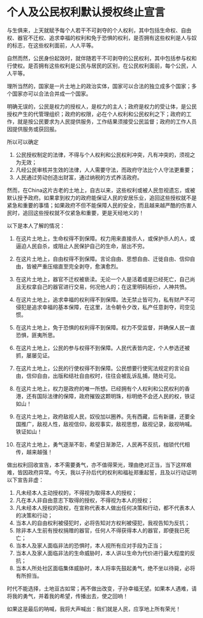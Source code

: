 # 个人及公民权利默认授权终止宣言  

与生俱来，上天就赋予每个人若干不可剥夺的个人权利，其中包括生命权、自由权、器官不迁权、追求幸福的权利和免于恐惧的权利，是否拥有这些权利是人与奴的标志，在这些权利面前，人人平等。  

自然而然，公民身份起效时，就伴随若干不可剥夺的公民权利，其中包括参与权和行使权。是否拥有这些权利是公民与居民的区别，在公民权利面前，每个公民，人人平等。 

理所当然的，国家是一片土地上的政治实体，国家可以合法的独立成多个国家；多个国家亦可以合法合并成一个国家。  

明确无误的，公民是权力的授权人，是权力的主人；政府是权力的受让体，是公民授权产生的代管理组织；政府的权限，必在个人权利和公民权利之下；政府的工作，就是按公民要求为人民提供服务，工作结果须接受公民监督；政府的工作人员因提供服务或获回报。  

所以可以确定

1. 公民授权制定的法律，不得与个人权利和公民权利冲突，凡有冲突的，须视之为无效；
2. 凡经公民审核并生效的法律，人人需要守法，而政府守法比个人守法更重要； 
3. 人民通过劳动创造出财富，通过纳税的方式养活政府。  

然而，在China这片古老的土地上，自古以来，这些权利或被人民忽视遗忘，或被默认授予政府。如果拿到权力的政府能保证人民的安居乐业，追回这些授权就不是紧急和重要的事情；如果政府不但不能保障人民的安全，而且越来越严酷的伤害人民时，追回这些授权就不仅紧急和重要，更是天经地义的！   

以下是本人了解的情况： 

1. 在这片土地上，生命权得不到保障。权力用来直接杀人，或保护杀人的人，或逼迫人民自杀，或阻止人民保护自己的生命，层出不穷。 

2. 在这片土地上，自由权得不到保障。言论自由、思想自由、迁徙自由、信仰自由，皆被严重压缩直至完全剥夺，愈演愈烈。 

3. 在这片土地上，器官不迁权被亵渎。无论一个人是活着或是已经死亡，自己尚且无权拿自己的器官进行交易，何况他人的；在这里明码标价，人神共愤。 

4. 在这片土地上，追求幸福的权利得不到保障。法无禁止皆可为，私有财产不可侵犯是追求幸福的基本保障，在这里，法令朝令夕改，私产任意剥夺，司空见惯。 

5. 在这片土地上，免于恐惧的权利得不到保障。权力不受监督，并确保人民一直恐惧，匪夷所思。 

6. 在这片土地上，公民的参与权得不到保障。人民代表皆内定，个人参选还被抓，屡屡见证。 

7. 在这片土地上，公民的行使权得不到保障。公民想要行使宪法规定的言论自由，信仰自由，出版和结社自由权时，往往会被乱诉乱捕，随处可见。 

8. 在这片土地上，权力是政府的唯一所想。已经拥有个人权利和公民权利的香港，还有国际法律的保障，政府摧毁这颗明珠，标明绝不会还人民的权，铁证如山！ 

9. 在这片土地上，政府敌视人民，奴役加以圈养。先有西藏，后有新疆，还要全国推广，敌视人性，敌视信仰，敌视事实，敌视思想，敌视记录，敌视呐喊。铁证如山！ 

10. 在这片土地上，勇气逐渐不彰，希望日渐渺茫，人民再不反抗，枷锁代代相传，越来越强！  

做出权利回收宣告，本不需要勇气，亦不值得荣光，理由绝对正当，当下这样艰难，皆因政府异常。今天，我以子孙后代的权利和福祉郑重起誓，且及以行动证明以下宣告非虚： 

1. 凡未经本人主动授权的，不得视为取得本人的授权； 
2. 凡在本人非自由意志下取得的授权，不得视为本人的授权； 
3. 凡未经本人授权的政权，在宣称代表本人做出任何决策和行动，都不代表本人的决策和行动； 
4. 当本人的自由权利被侵犯时，必将告知对方权利被侵犯，我视告知为反抗； 
5. 除非本人生前有授权捐赠的器官，任何人不得获得本人的器官，即便我已死亡； 
6. 当本人及家人面临非法的恐惧时，本人视所有应对手段为正当； 
7. 当本人及家人面临非法的生命威胁时，本人讲以生命为代价进行最大程度的反抗； 
8. 当本人所处社区面临集体威胁时，本人将率先鼓起勇气，绝不坐以待毙，必将有所担当。  

时代不能选择，土地亘古如常；再不做出改变，子孙幸福无望。如果本人遇难，请将我的勇气，并着我的希望，传播出去，使之回响！  

如果这是最后的呐喊，我将大声喊出：我们就是人民，应享地上所有荣光！

&emsp;&emsp;